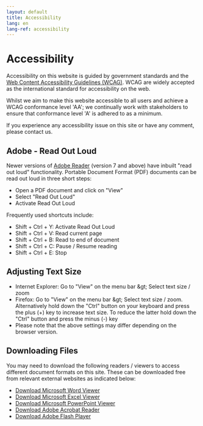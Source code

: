 ```yaml
---
layout: default
title: Accessibility
lang: en
lang-ref: accessibility
---
```


# Accessibility

Accessibility on this website is guided by government standards and the [Web Content Accessibility Guidelines (WCAG)](https://developer.nhs.wales/accessibility). WCAG are widely accepted as the international standard for accessibility on the web.

Whilst we aim to make this website accessible to all users and achieve a WCAG conformance level &#39;AA&#39;; we continually work with stakeholders to ensure that conformance level &#39;A&#39; is adhered to as a minimum.

If you experience any accessibility issue on this site or have any comment, please contact us.

## Adobe - Read Out Loud

Newer versions of [Adobe Reader](https://developer.nhs.wales/accessibility) (version 7 and above) have inbuilt &quot;read out loud&quot; functionality. Portable Document Format (PDF) documents can be read out loud in three short steps:

- Open a PDF document and click on &quot;View&quot;
- Select &quot;Read Out Loud&quot;
- Activate Read Out Loud

Frequently used shortcuts include:

- Shift + Ctrl + Y: Activate Read Out Loud
- Shift + Ctrl + V: Read current page
- Shift + Ctrl + B: Read to end of document
- Shift + Ctrl + C: Pause / Resume reading
- Shift + Ctrl + E: Stop

## Adjusting Text Size

- Internet Explorer: Go to &quot;View&quot; on the menu bar \&gt; Select text size / zoom
- Firefox: Go to &quot;View&quot; on the menu bar \&gt; Select text size / zoom. Alternatively hold down the &quot;Ctrl&quot; button on your keyboard and press the plus (+) key to increase text size. To reduce the latter hold down the &quot;Ctrl&quot; button and press the minus (-) key
- Please note that the above settings may differ depending on the browser version.

## Downloading Files

You may need to download the following readers / viewers to access different document formats on this site. These can be downloaded free from relevant external websites as indicated below:

- [Download Microsoft Word Viewer](https://developer.nhs.wales/accessibility)
- [Download Microsoft Excel Viewer](https://developer.nhs.wales/accessibility)
- [Download Microsoft PowerPoint Viewer](https://developer.nhs.wales/accessibility)
- [Download Adobe Acrobat Reader](https://developer.nhs.wales/accessibility)
- [Download Adobe Flash Player](https://developer.nhs.wales/accessibility)